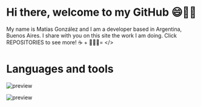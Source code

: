 # Hi there, welcome to my GitHub 😄👋🏼
My name is Matías González and I am a developer based in Argentina, Buenos Aires. I share with you on this site the work I am doing. Click REPOSITORIES to see more!
☕️ + 👨🏽‍💻= </>

# Languages and tools
 ![preview](https://img.shields.io/badge/React-20232A?style=for-the-badge&logo=react&logoColor=61DAFB)

 ![preview]([https://img.shields.io/badge/React-20232A?style=for-the-badge&logo=react&logoColor=61DAFB](https://img.shields.io/badge/Visual_Studio_Code-0078D4?style=for-the-badge&logo=visual%20studio%20code&logoColor=white)https://img.shields.io/badge/Visual_Studio_Code-0078D4?style=for-the-badge&logo=visual%20studio%20code&logoColor=white)
